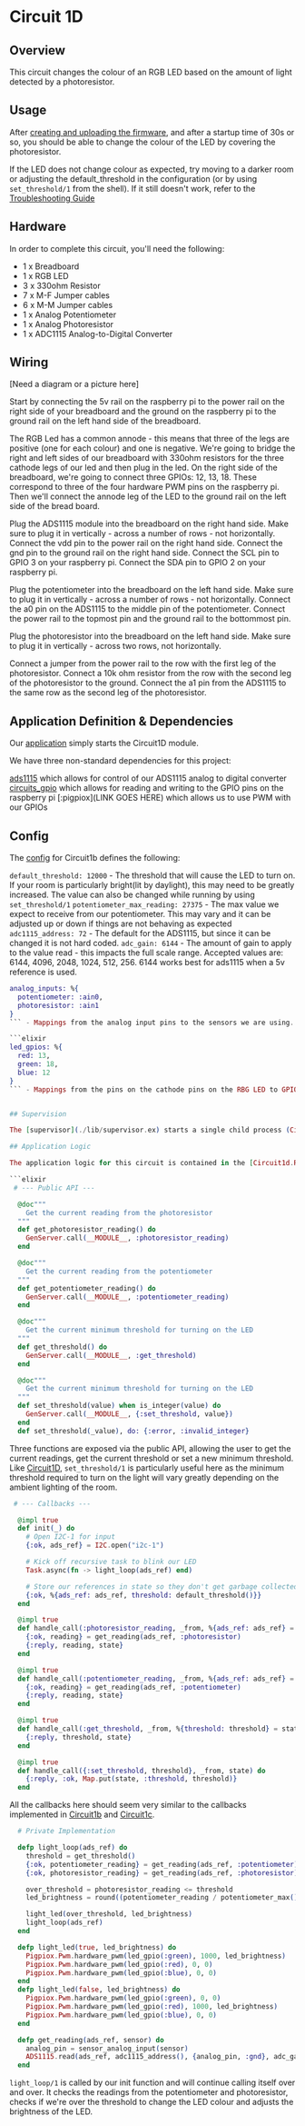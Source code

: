 # Circuit 1D

## Overview

This circuit changes the colour of an RGB LED based on the amount of light detected by a photoresistor.

## Usage

After [creating and uploading the firmware](../../FIRMWARE.md), and after a startup time of 30s or so, you should be able to change the colour of the LED by covering the photoresistor.

If the LED does not change colour as expected, try moving to a darker room or adjusting the default_threshold in the configuration (or by using `set_threshold/1` from the shell).  If it still doesn't work, refer to the [Troubleshooting Guide](../../TROUBLESHOOTING.md)

## Hardware

In order to complete this circuit, you'll need the following:

- 1 x Breadboard
- 1 x RGB LED
- 3 x 330ohm Resistor
- 7 x M-F Jumper cables
- 6 x M-M Jumper cables
- 1 x Analog Potentiometer
- 1 x Analog Photoresistor
- 1 x ADC1115 Analog-to-Digital Converter

## Wiring

[Need a diagram or a picture here]

Start by connecting the 5v rail on the raspberry pi to the power rail on the right side of your breadboard and the ground on the raspberry pi to the ground rail on the left hand side of the breadboard.

The RGB Led has a common annode - this means that three of the legs are positive (one for each colour) and one is negative.  We're going to bridge the right and left sides of our breadboard with 330ohm resistors for the three cathode legs of our led and then plug in the led.  On the right side of the breadboard, we're going to connect three GPIOs:  12, 13, 18.  These correspond to three of the four hardware PWM pins on the raspberry pi.  Then we'll connect the annode leg of the LED to the ground rail on the left side of the bread board.

Plug the ADS1115 module into the breadboard on the right hand side.  Make sure to plug it in vertically - across a number of rows - not horizontally.  Connect the vdd pin to the power rail on the right hand side.  Connect the gnd pin to the ground rail on the right hand side.  Connect the SCL pin to GPIO 3 on your raspberry pi.  Connect the SDA pin to GPIO 2 on your raspberry pi.

Plug the potentiometer into the breadboard on the left hand side.  Make sure to plug it in vertically - across a number of rows - not horizontally. Connect the a0 pin on the ADS1115 to the middle pin of the potentiometer.  Connect the power rail to the topmost pin and the ground rail to the bottommost pin.

Plug the photoresistor into the breadboard on the left hand side.  Make sure to plug it in vertically - across two rows, not horizontally.

Connect a jumper from the power rail to the row with the first leg of the photoresistor.  Connect a 10k ohm resistor from the row with the second leg of the photoresistor to the ground.  Connect the a1 pin from the ADS1115 to the same row as the second leg of the photoresistor.


## Application Definition & Dependencies

Our [application](./mix.exs) simply starts the Circuit1D module.

We have three non-standard dependencies for this project:

[ads1115](https://hexdocs.pm/ads1115/readme.html) which allows for control of our ADS1115 analog to digital converter
[circuits_gpio](https://hexdocs.pm/circuits_gpio/Circuits.GPIO.html) which allows for reading and writing to the GPIO pins on the raspberry pi
[:pigpiox](LINK GOES HERE) which allows us to use PWM with our GPIOs

## Config

The [config](./config/config.exs) for Circuit1b defines the following:


`default_threshold: 12000` - The threshold that will cause the LED to turn on.  If your room is particularly bright(lit by daylight), this may need to be greatly increased.  The value can also be changed while running by using `set_threshold/1`
`potentiometer_max_reading: 27375` - The max value we expect to receive from our potentiometer.  This may vary and it can be adjusted up or down if things are not behaving as expected
`adc1115_address: 72` - The default for the ADS1115, but since it can be changed it is not hard coded.
`adc_gain: 6144` - The amount of gain to apply to the value read - this impacts the full scale range.  Accepted values are: 6144, 4096, 2048, 1024, 512, 256.  6144 works best for ads1115 when a 5v reference is used.
```elixir
analog_inputs: %{
  potentiometer: :ain0,
  photoresistor: :ain1
}
``` - Mappings from the analog input pins to the sensors we are using.

```elixir
led_gpios: %{
  red: 13,
  green: 18,
  blue: 12
}
``` - Mappings from the pins on the cathode pins on the RBG LED to GPIO pins on the Raspberry Pi.


## Supervision

The [supervisor](./lib/supervisor.ex) starts a single child process (Circuit1d.RGB), and it specifies a `:one_for_one` strategy, which means if the child process dies, the supervisor will start a new one. 

## Application Logic

The application logic for this circuit is contained in the [Circuit1d.RGB module](./lib/rgb.ex).

```elixir
 # --- Public API ---

  @doc"""
    Get the current reading from the photoresistor
  """
  def get_photoresistor_reading() do
    GenServer.call(__MODULE__, :photoresistor_reading)
  end

  @doc"""
    Get the current reading from the potentiometer
  """
  def get_potentiometer_reading() do
    GenServer.call(__MODULE__, :potentiometer_reading)
  end

  @doc"""
    Get the current minimum threshold for turning on the LED
  """
  def get_threshold() do
    GenServer.call(__MODULE__, :get_threshold)
  end

  @doc"""
    Get the current minimum threshold for turning on the LED
  """
  def set_threshold(value) when is_integer(value) do
    GenServer.call(__MODULE__, {:set_threshold, value})
  end
  def set_threshold(_value), do: {:error, :invalid_integer}
```

Three functions are exposed via the public API, allowing the user to get the current readings, get the current threshold or set a new minimum threshold.  Like [Circuit1D](../../circuit1d/), `set_threshold/1` is particularly useful here as the minimum threshold required to turn on the light will vary greatly depending on the ambient lighting of the room.


```elixir
 # --- Callbacks ---

  @impl true
  def init(_) do
    # Open I2C-1 for input
    {:ok, ads_ref} = I2C.open("i2c-1")

    # Kick off recursive task to blink our LED
    Task.async(fn -> light_loop(ads_ref) end)

    # Store our references in state so they don't get garbage collected
    {:ok, %{ads_ref: ads_ref, threshold: default_threshold()}}
  end

  @impl true
  def handle_call(:photoresistor_reading, _from, %{ads_ref: ads_ref} = state) do
    {:ok, reading} = get_reading(ads_ref, :photoresistor)
    {:reply, reading, state}
  end

  @impl true
  def handle_call(:potentiometer_reading, _from, %{ads_ref: ads_ref} = state) do
    {:ok, reading} = get_reading(ads_ref, :potentiometer)
    {:reply, reading, state}
  end

  @impl true
  def handle_call(:get_threshold, _from, %{threshold: threshold} = state) do
    {:reply, threshold, state}
  end

  @impl true
  def handle_call({:set_threshold, threshold}, _from, state) do
    {:reply, :ok, Map.put(state, :threshold, threshold)}
  end
```

All the callbacks here should seem very similar to the callbacks implemented in [Circuit1b](../../circuit1b/) and [Circuit1c](../../circuit1c/).

```elixir
  # Private Implementation

  defp light_loop(ads_ref) do
    threshold = get_threshold()
    {:ok, potentiometer_reading} = get_reading(ads_ref, :potentiometer)
    {:ok, photoresistor_reading} = get_reading(ads_ref, :photoresistor)

    over_threshold = photoresistor_reading <= threshold
    led_brightness = round((potentiometer_reading / potentiometer_max()) * 1_000_000) + 50

    light_led(over_threshold, led_brightness)
    light_loop(ads_ref)
  end

  defp light_led(true, led_brightness) do
    Pigpiox.Pwm.hardware_pwm(led_gpio(:green), 1000, led_brightness)
    Pigpiox.Pwm.hardware_pwm(led_gpio(:red), 0, 0)
    Pigpiox.Pwm.hardware_pwm(led_gpio(:blue), 0, 0)
  end
  defp light_led(false, led_brightness) do
    Pigpiox.Pwm.hardware_pwm(led_gpio(:green), 0, 0)
    Pigpiox.Pwm.hardware_pwm(led_gpio(:red), 1000, led_brightness)
    Pigpiox.Pwm.hardware_pwm(led_gpio(:blue), 0, 0)
  end

  defp get_reading(ads_ref, sensor) do
    analog_pin = sensor_analog_input(sensor)
    ADS1115.read(ads_ref, adc1115_address(), {analog_pin, :gnd}, adc_gain())
  end
```

`light_loop/1` is called by our init function and will continue calling itself over and over.  It checks the readings from the potentiometer and photoresistor, checks if we're over the threshold to change the LED colour and adjusts the brightness of the LED.
